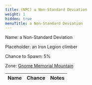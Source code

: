 ```yaml
---
title: (NPC) a Non-Standard Deviation
weight: 1
hidden: true
menuTitle: a Non-Standard Deviation
---
```


Name: a Non-Standard Deviation

Placeholder: an Iron Legion climber

Chance to Spawn: 5%

Zone: [Gnome Memorial Mountain](gnome_memorial_mountain)

Name|Chance|Notes
---|---|---


